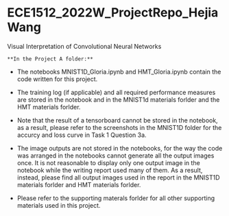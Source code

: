 # ECE1512_2022W_ProjectRepo_HejiaWang
Visual Interpretation of Convolutional Neural Networks  
  
  
  
`**In the Project A folder:**  `

* The notebooks MNIST1D_Gloria.ipynb and HMT_Gloria.ipynb contain the code written for this project.  
  
* The training log (if applicable) and all required performance measures are stored in the notebook and in the MNIST1d materials forlder and the HMT materials forlder.  
  
* Note that the result of a tensorboard cannot be stored in the notebook, as a result, please refer to the screenshots in the MNIST1D folder for the accurcy and loss curve in Task 1 Question 3a.
  
* The image outputs are not stored in the notebooks, for the way the code was arranged in the notebooks cannot generate all the output images once. It is not reasonable to display only one output image in the notebook while the writing report used many of them. As a result, instead, please find all output images used in the report in the MNIST1D materials forlder and HMT materials forlder.  
  
* Please refer to the supporting materals forlder for all other supporting materials used in this project.



